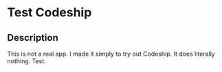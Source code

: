 # Test Codeship

## Description

This is not a real app. I made it simply to try out Codeship. It does literally nothing. Test.